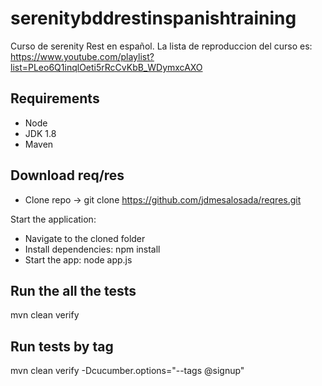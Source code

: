 # serenitybddrestinspanishtraining
Curso de serenity Rest en español. La lista de reproduccion del curso es: https://www.youtube.com/playlist?list=PLeo6Q1inqlOeti5rRcCvKbB_WDymxcAXO


## Requirements
- Node
- JDK 1.8
- Maven

## Download req/res
- Clone repo ->  git clone https://github.com/jdmesalosada/reqres.git

Start the application:
- Navigate to the cloned folder
- Install dependencies: npm install
- Start the app: node app.js

## Run the all the tests
mvn clean verify

## Run tests by tag
mvn clean verify -Dcucumber.options="--tags @signup"

